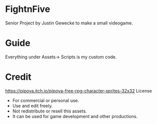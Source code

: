 # FightnFive
Senior Project by Justin Gewecke to make a small videogame.

# Guide
Everything under Assets-> Scripts is my custom code.

# Credit
https://pipoya.itch.io/pipoya-free-rpg-character-sprites-32x32
License
- For commercial or personal use.
- Use and edit freely.
- Not redistribute or resell this assets.
- It can be used for game development and other productions.
